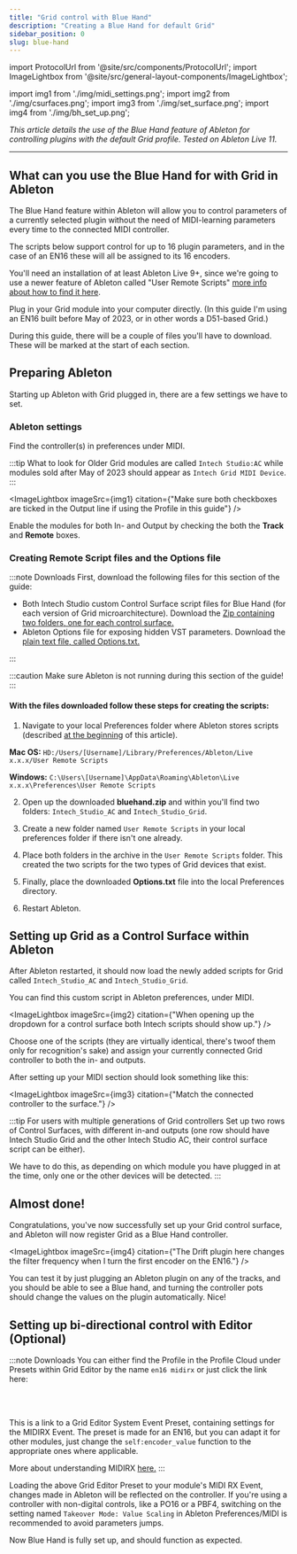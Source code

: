 ```yaml
---
title: "Grid control with Blue Hand"
description: "Creating a Blue Hand for default Grid"
sidebar_position: 0
slug: blue-hand
---
```


import ProtocolUrl from '@site/src/components/ProtocolUrl';
import ImageLightbox from '@site/src/general-layout-components/ImageLightbox';

import img1 from './img/midi_settings.png';
import img2 from './img/csurfaces.png';
import img3 from './img/set_surface.png';
import img4 from './img/bh_set_up.png';



*This article details the use of the Blue Hand feature of Ableton for controlling plugins with the default Grid profile. Tested on Ableton Live 11.*


---



## What can you use the Blue Hand for with Grid in Ableton

The Blue Hand feature within Ableton will allow you to control parameters of a currently selected plugin without the need of MIDI-learning parameters every time to the connected MIDI controller.

The scripts below support control for up to 16 plugin parameters, and in the case of an EN16 these will all be assigned to its 16 encoders.

You'll need an installation of at least Ableton Live 9+, since we're going to use a newer feature of Ableton called "User Remote Scripts" [more info about how to find it here](https://help.ableton.com/hc/en-us/articles/206240184-Creating-your-own-Control-Surface-script). 


Plug in your Grid module into your computer directly. (In this guide I'm using an EN16 built before May of 2023, or in other words a D51-based Grid.)

During this guide, there will be a couple of files you'll have to download. These will be marked at the start of each section.



## Preparing Ableton

Starting up Ableton with Grid plugged in, there are a few settings we have to set.

### Ableton settings

Find the controller(s) in preferences under MIDI.

:::tip What to look for
Older Grid modules are called `Intech Studio:AC` while modules sold after May of 2023 should appear as `Intech Grid MIDI Device`.
:::

<ImageLightbox imageSrc={img1}  citation={"Make sure both checkboxes are ticked in the Output line if using the Profile in this guide"} />

Enable the modules for both In- and Output by checking the both the **Track** and **Remote** boxes. 

### Creating Remote Script files and the Options file

:::note Downloads
First, download the following files for this section of the guide:

- Both Intech Studio custom Control Surface script files for Blue Hand (for each version of Grid microarchitecture). Download the <a target="_blank" href="/presets/bluehand/bluehand.zip" download="bluehand.zip"> Zip containing two folders, one for each control surface.</a> 
- Ableton Options file for exposing hidden VST parameters. Download the <a target="_blank" href="/presets/bluehand/Options.txt" download="Options.txt"> plain text file, called Options.txt.</a> 

:::

:::caution
Make sure Ableton is not running during this section of the guide!
:::




#### With the files downloaded follow these steps for creating the scripts:

1. Navigate to your local Preferences folder where Ableton stores scripts (described [at the beginning](./blue-hand.md#what-can-you-use-the-blue-hand-for-with-grid-in-ableton) of this article).

**Mac OS:** `HD:/Users/[Username]/Library/Preferences/Ableton/Live x.x.x/User Remote Scripts`

**Windows:** `C:\Users\[Username]\AppData\Roaming\Ableton\Live x.x.x\Preferences\User Remote Scripts`

2. Open up the downloaded **bluehand.zip** and within you'll find two folders: `Intech_Studio_AC` and `Intech_Studio_Grid`.

3. Create a new folder named `User Remote Scripts` in your local preferences folder if there isn't one already.

4. Place both folders in the archive in the `User Remote Scripts` folder. This created the two scripts for the two types of Grid devices that exist.

5. Finally, place the downloaded **Options.txt** file into the local Preferences directory.

6. Restart Ableton.

## Setting up Grid as a Control Surface within Ableton

After Ableton restarted, it should now load the newly added scripts for Grid called `Intech_Studio_AC` and `Intech_Studio_Grid`.

You can find this custom script in Ableton preferences, under MIDI.

<ImageLightbox imageSrc={img2}  citation={"When opening up the dropdown for a control surface both Intech scripts should show up."} />

Choose one of the scripts (they are virtually identical, there's twoof them only for recognition's sake) and assign your currently connected Grid controller to both the in- and outputs.

After setting up your MIDI section should look something like this:

<ImageLightbox imageSrc={img3}  citation={"Match the connected controller to the surface."} />

:::tip For users with multiple generations of Grid controllers
Set up two rows of Control Surfaces, with different in-and outputs (one row should have Intech Studio Grid and the other Intech Studio AC, their control surface script can be either).

We have to do this, as depending on which module you have plugged in at the time, only one or the other devices will be detected.
:::

## Almost done!

Congratulations, you've now successfully set up your Grid control surface, and Ableton will now register Grid as a Blue Hand controller.

<ImageLightbox imageSrc={img4}  citation={"The Drift plugin here changes the filter frequency when I turn the first encoder on the EN16."} />


You can test it by just plugging an Ableton plugin on any of the tracks, and you should be able to see a Blue hand, and turning the controller pots should change the values on the plugin automatically. Nice!


## Setting up bi-directional control with Editor (Optional)

:::note Downloads
You can either find the Profile in the Profile Cloud under Presets within Grid Editor by the name `en16 midirx` or just click the link here:

<ProtocolUrl title="Click here to import the EN16 MIDIRX Preset in Editor" protocolUrl="grid-editor://?config-link=weNFaPglV3lnwzeKElVr"/>

<br></br>

This is a link to a Grid Editor System Event Preset, containing settings for the MIDIRX Event. The preset is made for an EN16, but you can adapt it for other modules, just change the `self:encoder_value` function to the appropriate ones where applicable.

More about understanding MIDIRX [here.](/docs/wiki/more/midi-rx.md) 
:::

Loading the above Grid Editor Preset to your module's MIDI RX Event, changes made in Ableton will be reflected on the controller. If you're using a controller with non-digital controls, like a PO16 or a PBF4, switching on the setting named `Takeover Mode: Value Scaling` in Ableton Preferences/MIDI is recommended to avoid parameters jumps.


Now Blue Hand is fully set up, and should function as expected.


